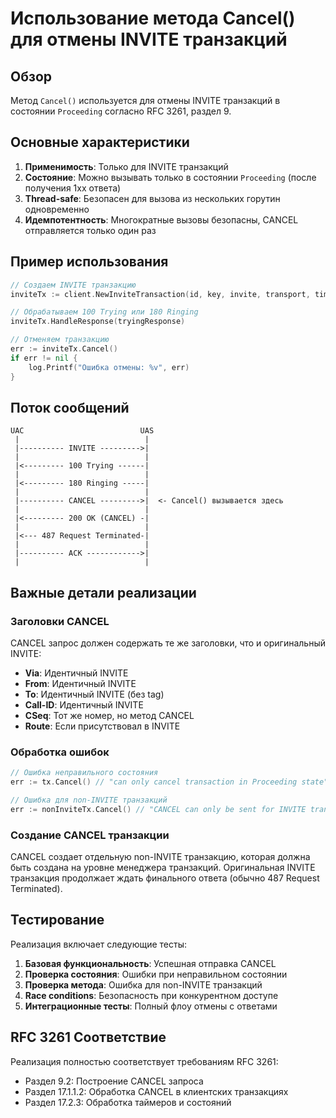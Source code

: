 # Использование метода Cancel() для отмены INVITE транзакций

## Обзор

Метод `Cancel()` используется для отмены INVITE транзакций в состоянии `Proceeding` согласно RFC 3261, раздел 9.

## Основные характеристики

1. **Применимость**: Только для INVITE транзакций
2. **Состояние**: Можно вызывать только в состоянии `Proceeding` (после получения 1xx ответа)
3. **Thread-safe**: Безопасен для вызова из нескольких горутин одновременно
4. **Идемпотентность**: Многократные вызовы безопасны, CANCEL отправляется только один раз

## Пример использования

```go
// Создаем INVITE транзакцию
inviteTx := client.NewInviteTransaction(id, key, invite, transport, timers)

// Обрабатываем 100 Trying или 180 Ringing
inviteTx.HandleResponse(tryingResponse)

// Отменяем транзакцию
err := inviteTx.Cancel()
if err != nil {
    log.Printf("Ошибка отмены: %v", err)
}
```

## Поток сообщений

```
UAC                          UAS
 |                            |
 |---------- INVITE --------->|
 |                            |
 |<--------- 100 Trying ------|
 |                            |
 |<--------- 180 Ringing -----|
 |                            |
 |---------- CANCEL --------->|  <- Cancel() вызывается здесь
 |                            |
 |<--------- 200 OK (CANCEL) -|
 |                            |
 |<--- 487 Request Terminated-|
 |                            |
 |---------- ACK ------------>|
 |                            |
```

## Важные детали реализации

### Заголовки CANCEL

CANCEL запрос должен содержать те же заголовки, что и оригинальный INVITE:
- **Via**: Идентичный INVITE
- **From**: Идентичный INVITE
- **To**: Идентичный INVITE (без tag)
- **Call-ID**: Идентичный INVITE
- **CSeq**: Тот же номер, но метод CANCEL
- **Route**: Если присутствовал в INVITE

### Обработка ошибок

```go
// Ошибка неправильного состояния
err := tx.Cancel() // "can only cancel transaction in Proceeding state"

// Ошибка для non-INVITE транзакций
err := nonInviteTx.Cancel() // "CANCEL can only be sent for INVITE transactions"
```

### Создание CANCEL транзакции

CANCEL создает отдельную non-INVITE транзакцию, которая должна быть создана на уровне менеджера транзакций. Оригинальная INVITE транзакция продолжает ждать финального ответа (обычно 487 Request Terminated).

## Тестирование

Реализация включает следующие тесты:

1. **Базовая функциональность**: Успешная отправка CANCEL
2. **Проверка состояния**: Ошибки при неправильном состоянии
3. **Проверка метода**: Ошибка для non-INVITE транзакций
4. **Race conditions**: Безопасность при конкурентном доступе
5. **Интеграционные тесты**: Полный флоу отмены с ответами

## RFC 3261 Соответствие

Реализация полностью соответствует требованиям RFC 3261:
- Раздел 9.2: Построение CANCEL запроса
- Раздел 17.1.1.2: Обработка CANCEL в клиентских транзакциях
- Раздел 17.2.3: Обработка таймеров и состояний